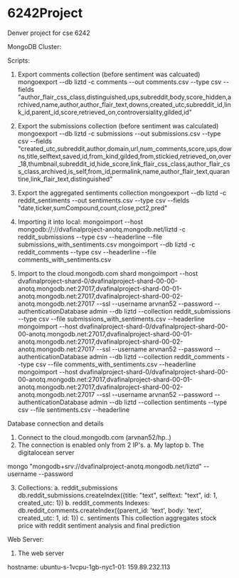# 6242Project
Denver project for cse 6242

MongoDB Cluster:

Scripts:
1) Export comments collection (before sentiment was calcuated)
	mongoexport --db liztd -c comments --out comments.csv --type csv --fields "author_flair_css_class,distinguished,ups,subreddit,body,score_hidden,archived,name,author,author_flair_text,downs,created_utc,subreddit_id,link_id,parent_id,score,retrieved_on,controversiality,gilded,id"

2) Export the submissions collection (before sentiment was calculated)
	mongoexport --db liztd -c submissions --out submissions.csv --type csv --fields "created_utc,subreddit,author,domain,url,num_comments,score,ups,downs,title,selftext,saved,id,from_kind,gilded,from,stickied,retrieved_on,over_18,thumbnail,subreddit_id,hide_score,link_flair_css_class,author_flair_css_class,archived,is_self,from_id,permalink,name,author_flair_text,quarantine,link_flair_text,distinguished"

3) Export the aggregated sentiments collection
mongoexport --db liztd -c reddit_sentiments --out sentiments.csv --type csv --fields "date,ticker,sumCompound,count,close,pct2,pred"

4) Importing it into local:
	mongoimport --host mongodb://://dvafinalproject-anotq.mongodb.net/liztd -c reddit_submissions --type csv --headerline --file submissions_with_sentiments.csv
	mongoimport --db liztd -c reddit_comments --type csv --headerline --file comments_with_sentiments.csv

5) Import to the cloud.mongodb.com shard
	mongoimport --host dvafinalproject-shard-0/dvafinalproject-shard-00-00-anotq.mongodb.net:27017,dvafinalproject-shard-00-01-anotq.mongodb.net:27017,dvafinalproject-shard-00-02-anotq.mongodb.net:27017 --ssl --username arvnan52 --password <PASSWORD> --authenticationDatabase admin --db liztd --collection reddit_submissions --type csv --file submissions_with_sentiments.csv --headerline
	mongoimport --host dvafinalproject-shard-0/dvafinalproject-shard-00-00-anotq.mongodb.net:27017,dvafinalproject-shard-00-01-anotq.mongodb.net:27017,dvafinalproject-shard-00-02-anotq.mongodb.net:27017 --ssl --username arvnan52 --password <PASSWORD> --authenticationDatabase admin --db liztd --collection reddit_comments --type csv --file comments_with_sentiments.csv --headerline
	mongoimport --host dvafinalproject-shard-0/dvafinalproject-shard-00-00-anotq.mongodb.net:27017,dvafinalproject-shard-00-01-anotq.mongodb.net:27017,dvafinalproject-shard-00-02-anotq.mongodb.net:27017 --ssl --username arvnan52 --password <PASSWORD> --authenticationDatabase admin --db liztd --collection sentiments --type csv --file sentiments.csv --headerline

Database connection and details
1. Connect to the cloud.mongodb.com (arvnan52/hp..)
2. The connection is enabled only from 2 IP's.
    a. My laptop
    b. The digitalocean server

mongo "mongodb+srv://dvafinalproject-anotq.mongodb.net/liztd" --username <username> --password <password>

3. Collections:
    a. reddit_submissions
        db.reddit_submissions.createIndex({title: "text", selftext: "text", id: 1, created_utc: 1})
    b. reddit_comments
        Indexes: db.reddit_comments.createIndex({parent_id: 'text', body: 'text', created_utc: 1, id: 1})
    c. sentiments
	This collection aggregates stock price with reddit sentiment analysis and final prediction
  
Web Server:
  1. The web server 
  
  hostname: ubuntu-s-1vcpu-1gb-nyc1-01: 159.89.232.113
